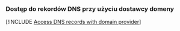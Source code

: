 ### <a name="access-dns-records-with-domain-provider"></a>Dostęp do rekordów DNS przy użyciu dostawcy domeny

[!INCLUDE [Access DNS records with domain provider](app-service-web-access-dns-records-no-h.md)]
